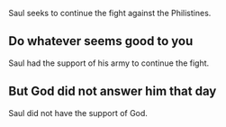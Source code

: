 Saul seeks to continue the fight against the Philistines.

## Do whatever seems good to you ##

Saul had the support of his army to continue the fight.

## But God did not answer him that day ##

Saul did not have the support of God.